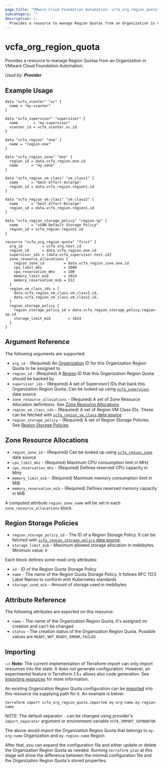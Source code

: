 ```yaml
---
page_title: "VMware Cloud Foundation Automation: vcfa_org_region_quota"
subcategory: ""
description: |-
  Provides a resource to manage Region Quotas from an Organization in VMware Cloud Foundation Automation.
---
```


# vcfa\_org\_region\_quota

Provides a resource to manage Region Quotas from an Organization in VMware Cloud Foundation Automation.

_Used by: **Provider**_

## Example Usage

```hcl
data "vcfa_vcenter" "vc" {
  name = "my-vcenter"
}

data "vcfa_supervisor" "supervisor" {
  name       = "my-supervisor"
  vcenter_id = vcfa_vcenter.vc.id
}

data "vcfa_region" "one" {
  name = "region-one"
}

data "vcfa_region_zone" "one" {
  region_id = data.vcfa_region.one.id
  name      = "my-zone"
}

data "vcfa_region_vm_class" "vm_class1" {
  name      = "best-effort-4xlarge"
  region_id = data.vcfa_region.region1.id
}

data "vcfa_region_vm_class" "vm_class2" {
  name      = "best-effort-8xlarge"
  region_id = data.vcfa_region.region1.id
}

data "vcfa_region_storage_policy" "region-sp" {
  name      = "vSAN Default Storage Policy"
  region_id = vcfa_region.region1.id
}

resource "vcfa_org_region_quota" "first" {
  org_id         = vcfa_org.test.id
  region_id      = data.vcfa_region.one.id
  supervisor_ids = [data.vcfa_supervisor.test.id]
  zone_resource_allocations {
    region_zone_id         = data.vcfa_region_zone.one.id
    cpu_limit_mhz          = 2000
    cpu_reservation_mhz    = 100
    memory_limit_mib       = 1024
    memory_reservation_mib = 512
  }
  region_vm_class_ids = [
    data.vcfa_region_vm_class.vm_class1.id,
    data.vcfa_region_vm_class.vm_class2.id,
  ]
  region_storage_policy {
    region_storage_policy_id = data.vcfa_region_storage_policy.region-sp.id
    storage_limit_mib        = 1024
  }
}
```

## Argument Reference

The following arguments are supported:

- `org_id` - (Required) An [Organization][vcfa_org] ID for this Organization Region Quota to be assigned to
- `region_id` - (Required) A [Region][vcfa_region] ID that this Organization Region Quota should be backed by
- `supervisor_ids` - (Required) A set of Supervisor] IDs that back this Organization Region Quota. Can be looked up
  using [`vcfa_supervisor`][vcfa_supervisor] data source
- `zone_resource_allocations` - (Required) A set of Zone Resource Allocation definitions. See [Zone Resource Allocations](#zone-resource-allocations-block)
- `region_vm_class_ids` - (Required) A set of Region VM Class IDs. These can be fetched with [`vcfa_region_vm_class` data source](/providers/vmware/vcfa/latest/docs/data-sources/region_vm_class)
- `region_storage_policy` - (Required) A set of Region Storage Policies. See [Region Storage Policies](#region-storage-policies)

<a id="zone-resource-allocations-block"></a>
## Zone Resource Allocations

- `region_zone_id` - (Required) Can be looked up using
  [`vcfa_region_zone`](/providers/vmware/vcfa/latest/docs/data-sources/region_zone) data source
- `cpu_limit_mhz` - (Required) Maximum CPU consumption limit in MHz
- `cpu_reservation_mhz` - (Required) Defines reserved CPU capacity in MHz
- `memory_limit_mib` - (Required) Maximum memory consumption limit in MiB
- `memory_reservation_mib` - (Required) Defines reserved memory capacity in MiB

A computed attribute `region_zone_name` will be set in each `zone_resource_allocations` block.

<a id="region-storage-policies"></a>
## Region Storage Policies

- `region_storage_policy_id` - The ID of a Region Storage Policy. It can be fetched with [`vcfa_region_storage_policy` data source](/providers/vmware/vcfa/latest/docs/data-sources/region_storage_policy).
- `storage_limit_mib` - Maximum allowed storage allocation in mebibytes. Minimum value: `0`

Each block defines some read-only attributes:

- `id` - ID of the Region Quota Storage Policy
- `name` - The name of the Region Quota Storage Policy. It follows RFC 1123 Label Names to conform with Kubernetes standards
- `storage_used_mib` - Amount of storage used in mebibytes

## Attribute Reference

The following attributes are exported on this resource:

- `name` - The name of the Organization Region Quota, it's assigned on creation and can't be changed
- `status` - The creation status of the Organization Region Quota. Possible values are `READY`, `NOT_READY`, `ERROR`,
  `FAILED`

## Importing

~> **Note:** The current implementation of Terraform import can only import resources into the
state. It does not generate configuration. However, an experimental feature in Terraform 1.5+ allows
also code generation. See [Importing resources][importing-resources] for more information.

An existing Organization Region Quota configuration can be [imported][docs-import] into this resource
via supplying path for it. An example is below:

```
terraform import vcfa_org_region_quota.imported my-org-name.my-region-name
```

_NOTE_: The default separator `.` can be changed using provider's `import_separator` argument or environment variable `VCFA_IMPORT_SEPARATOR`

The above would import the Organization Region Quota that belongs to `my-org-name` Organization and `my-region-name` Region.

After that, you can expand the configuration file and either update or delete the Organization Region Quota as needed. Running `terraform plan`
at this stage will show the difference between the minimal configuration file and the Organization Region Quota's stored properties.

[docs-import]: https://www.terraform.io/docs/import
[importing-resources]: /providers/vmware/vcfa/latest/docs/guides/importing_resources
[vcfa_org]: /providers/vmware/vcfa/latest/docs/resources/org
[vcfa_region]: /providers/vmware/vcfa/latest/docs/resources/region
[vcfa_supervisor]: /providers/vmware/vcfa/latest/docs/data-sources/supervisor